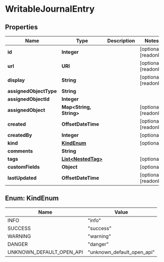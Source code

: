 

# WritableJournalEntry


## Properties

| Name | Type | Description | Notes |
|------------ | ------------- | ------------- | -------------|
|**id** | **Integer** |  |  [optional] [readonly] |
|**url** | **URI** |  |  [optional] [readonly] |
|**display** | **String** |  |  [optional] [readonly] |
|**assignedObjectType** | **String** |  |  |
|**assignedObjectId** | **Integer** |  |  |
|**assignedObject** | **Map&lt;String, String&gt;** |  |  [optional] [readonly] |
|**created** | **OffsetDateTime** |  |  [optional] [readonly] |
|**createdBy** | **Integer** |  |  [optional] |
|**kind** | [**KindEnum**](#KindEnum) |  |  [optional] |
|**comments** | **String** |  |  |
|**tags** | [**List&lt;NestedTag&gt;**](NestedTag.md) |  |  [optional] |
|**customFields** | **Object** |  |  [optional] |
|**lastUpdated** | **OffsetDateTime** |  |  [optional] [readonly] |



## Enum: KindEnum

| Name | Value |
|---- | -----|
| INFO | &quot;info&quot; |
| SUCCESS | &quot;success&quot; |
| WARNING | &quot;warning&quot; |
| DANGER | &quot;danger&quot; |
| UNKNOWN_DEFAULT_OPEN_API | &quot;unknown_default_open_api&quot; |



